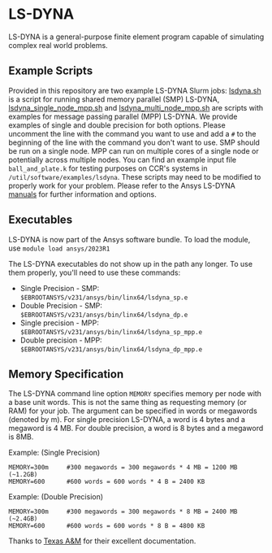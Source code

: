 # LS-DYNA  

  LS-DYNA is a general-purpose finite element program capable of simulating complex real world problems.

## Example Scripts

Provided in this repository are two example LS-DYNA Slurm jobs: [lsdyna.sh](./lsdyna_single_node_smp.sh) is a script for running shared memory parallel (SMP) LS-DYNA, [lsdyna_single_node_mpp.sh](./lsdyna_single_node_smp.sh) and [lsdyna_multi_node_mpp.sh](./lsdyna_multi_node_mpp.sh) are scripts with examples for message passing parallel (MPP) LS-DYNA.  We provide examples of single and double precision for both options.  Please uncomment the line with the command you want to use and add a `#` to the beginning of the line with the command you don't want to use.  SMP should be run on a single node.  MPP can run on multiple cores of a single node or potentially across multiple nodes.  You can find an example input file `ball_and_plate.k` for testing purposes on CCR's systems in `/util/software/examples/lsdyna`.  These scripts may need to be modified to properly work for your problem.  Please refer to the Ansys LS-DYNA [manuals](https://lsdyna.ansys.com/manuals/) for further information and options.

## Executables

LS-DYNA is now part of the Ansys software bundle. To load the module, use `module load ansys/2023R1`

The LS-DYNA executables do not show up in the path any longer. To use them properly, you'll need to use these commands:

- Single Precision - SMP: `$EBROOTANSYS/v231/ansys/bin/linx64/lsdyna_sp.e`
- Double Precision - SMP: `$EBROOTANSYS/v231/ansys/bin/linx64/lsdyna_dp.e`
- Single precision - MPP: `$EBROOTANSYS/v231/ansys/bin/linx64/lsdyna_sp_mpp.e`
- Double precision - MPP: `$EBROOTANSYS/v231/ansys/bin/linx64/lsdyna_dp_mpp.e`

## Memory Specification

The LS-DYNA command line option `MEMORY` specifies memory per node with a base unit words. This is not the same thing as requesting memory (or RAM) for your job.  The argument can be specified in words or megawords (denoted by m). For single precision LS-DYNA, a word is 4 bytes and a megaword is 4 MB. For double precision, a word is 8 bytes and a megaword is 8MB.

Example: (Single Precision)

```
MEMORY=300m     #300 megawords = 300 megawords * 4 MB = 1200 MB (~1.2GB)
MEMORY=600      #600 words = 600 words * 4 B = 2400 KB
```

Example: (Double Precision)

```
MEMORY=300m     #300 megawords = 300 megawords * 8 MB = 2400 MB (~2.4GB)
MEMORY=600      #600 words = 600 words * 8 B = 4800 KB
```

Thanks to [Texas A&M](https://hprc.tamu.edu/kb/Software/LST/ls-dyna/) for their excellent documentation.
